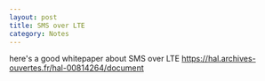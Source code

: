 ```yaml
---
layout: post
title: SMS over LTE
category: Notes
---
```

here's a good whitepaper about SMS over LTE
https://hal.archives-ouvertes.fr/hal-00814264/document
